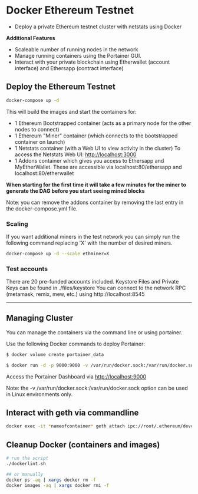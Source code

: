 # Docker Ethereum Testnet

* Deploy a private Ethereum testnet cluster with netstats using Docker

**Additional Features**
* Scaleable number of running nodes in the network
* Manage running containers using the Portainer GUI.
* Interact with your private blockchain using Etherwallet (account interface) and Ethersapp (contract interface)

## Deploy the Ethereum Testnet

```bash
docker-compose up -d
```

This will build the images and start the containers for:

* 1 Ethereum Bootstrapped container (acts as a primary node for the other nodes to connect)
* 1 Ethereum "Miner" container (which connects to the bootstrapped container on launch)
* 1 Netstats container (with a Web UI to view activity in the cluster) To access the Netstats Web UI: [http://localhost:3000](http://localhost:3000)
* 1 Addons container which gives you access to Ethersapp and MyEtherWallet. These are accessible via localhost:80/ethersapp and localhost:80/etherwallet

**When starting for the first time it will take a few minutes for the miner to generate the DAG before you start seeing mined blocks**

Note: you can remove the addons container by removing the last entry in the docker-compose.yml file.

### Scaling

If you want additional miners in the test network you can simply run the following command replacing 'X' with the number of desired miners.

```bash
docker-compose up -d --scale ethminer=X
```

### Test accounts

There are 20 pre-funded accounts included.
Keystore Files and Private Keys can be found in ./files/keystore
You can connect to the network RPC (metamask, remix, mew, etc.) using http://localhost:8545 

----

## Managing Cluster

You can manage the containers via the command line or using portainer.

Use the following Docker commands to deploy Portainer:

```bash
$ docker volume create portainer_data

$ docker run -d -p 9000:9000 -v /var/run/docker.sock:/var/run/docker.sock -v portainer_data:/data portainer/portainer
```

Access the Portainer Dashboard via [http://localhost:9000](http://localhost:9000)

Note: the -v /var/run/docker.sock:/var/run/docker.sock option can be used in Linux environments only.

## Interact with geth via commandline

```bash
docker exec -it *nameofcontainer* geth attach ipc://root/.ethereum/devchain/geth.ipc
```

## Cleanup Docker (containers and images)
```bash
# run the script
./dockerlint.sh

## or manually
docker ps -aq | xargs docker rm -f
docker images -aq | xargs docker rmi -f
```